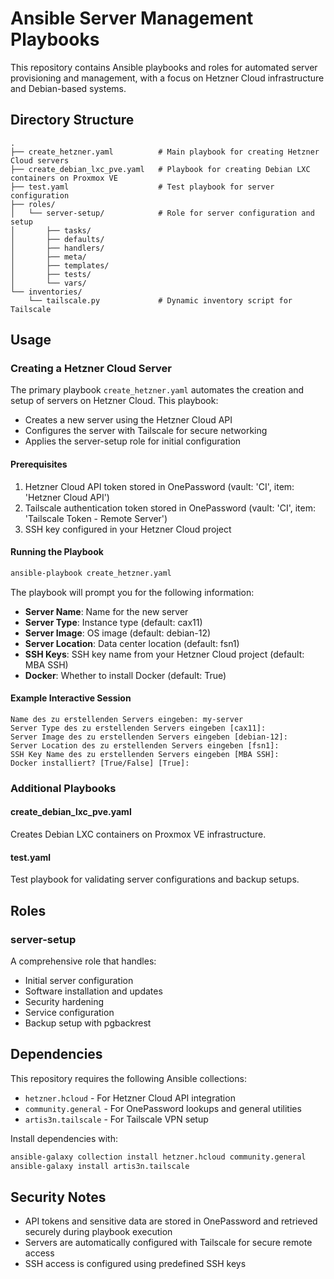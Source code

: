 # Ansible Server Management Playbooks

This repository contains Ansible playbooks and roles for automated server provisioning and management, with a focus on Hetzner Cloud infrastructure and Debian-based systems.

## Directory Structure

```
.
├── create_hetzner.yaml          # Main playbook for creating Hetzner Cloud servers
├── create_debian_lxc_pve.yaml   # Playbook for creating Debian LXC containers on Proxmox VE
├── test.yaml                    # Test playbook for server configuration
├── roles/
│   └── server-setup/            # Role for server configuration and setup
│       ├── tasks/
│       ├── defaults/
│       ├── handlers/
│       ├── meta/
│       ├── templates/
│       ├── tests/
│       └── vars/
└── inventories/
    └── tailscale.py             # Dynamic inventory script for Tailscale
```

## Usage

### Creating a Hetzner Cloud Server

The primary playbook `create_hetzner.yaml` automates the creation and setup of servers on Hetzner Cloud. This playbook:

- Creates a new server using the Hetzner Cloud API
- Configures the server with Tailscale for secure networking
- Applies the server-setup role for initial configuration

#### Prerequisites

1. Hetzner Cloud API token stored in OnePassword (vault: 'CI', item: 'Hetzner Cloud API')
2. Tailscale authentication token stored in OnePassword (vault: 'CI', item: 'Tailscale Token - Remote Server')
3. SSH key configured in your Hetzner Cloud project

#### Running the Playbook

```bash
ansible-playbook create_hetzner.yaml
```

The playbook will prompt you for the following information:
- **Server Name**: Name for the new server
- **Server Type**: Instance type (default: cax11)
- **Server Image**: OS image (default: debian-12)
- **Server Location**: Data center location (default: fsn1)
- **SSH Keys**: SSH key name from your Hetzner Cloud project (default: MBA SSH)
- **Docker**: Whether to install Docker (default: True)

#### Example Interactive Session

```
Name des zu erstellenden Servers eingeben: my-server
Server Type des zu erstellenden Servers eingeben [cax11]: 
Server Image des zu erstellenden Servers eingeben [debian-12]: 
Server Location des zu erstellenden Servers eingeben [fsn1]: 
SSH Key Name des zu erstellenden Servers eingeben [MBA SSH]: 
Docker installiert? [True/False] [True]: 
```

### Additional Playbooks

#### create_debian_lxc_pve.yaml
Creates Debian LXC containers on Proxmox VE infrastructure.

#### test.yaml
Test playbook for validating server configurations and backup setups.

## Roles

### server-setup
A comprehensive role that handles:
- Initial server configuration
- Software installation and updates
- Security hardening
- Service configuration
- Backup setup with pgbackrest

## Dependencies

This repository requires the following Ansible collections:
- `hetzner.hcloud` - For Hetzner Cloud API integration
- `community.general` - For OnePassword lookups and general utilities
- `artis3n.tailscale` - For Tailscale VPN setup

Install dependencies with:
```bash
ansible-galaxy collection install hetzner.hcloud community.general
ansible-galaxy install artis3n.tailscale
```

## Security Notes

- API tokens and sensitive data are stored in OnePassword and retrieved securely during playbook execution
- Servers are automatically configured with Tailscale for secure remote access
- SSH access is configured using predefined SSH keys